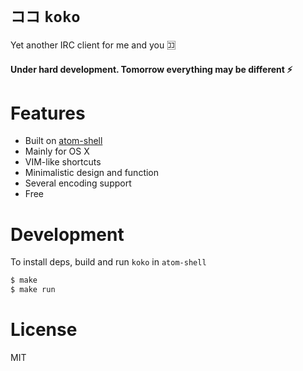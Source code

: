 # `ココ` `koko`
Yet another IRC client for me and you :koko:

#### Under hard development. Tomorrow everything may be different :zap:

# Features

* Built on [atom-shell](https://github.com/atom/atom-shell)
* Mainly for OS X
* VIM-like shortcuts
* Minimalistic design and function
* Several encoding support
* Free

# Development

To install deps, build and run `koko` in `atom-shell`

```bash
$ make
$ make run
```

# License
MIT
